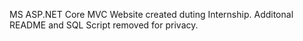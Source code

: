 
MS ASP.NET Core MVC Website created duting Internship. Additonal README and SQL Script removed for privacy.
 
